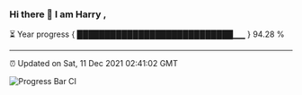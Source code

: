 ### Hi there 👋 I am Harry , 

⏳ Year progress { ████████████████████████████▁▁ } 94.28 %

---

⏰ Updated on Sat, 11 Dec 2021 02:41:02 GMT

![Progress Bar CI](https://github.com/duykhang68/duykhang68/workflows/Progress%20Bar%20CI/badge.svg)
